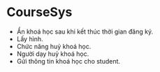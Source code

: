 # CourseSys

- Ẩn khoá học sau khi kết thúc thời gian đăng ký.
- Lấy hình.
- Chức năng huỷ khoá học.
- Người dạy huỷ khoá học.
- Gửi thông tin khoá học cho student.
